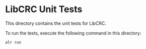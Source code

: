 # LibCRC Unit Tests

This directory contains the unit tests for LibCRC.

To run the tests, execute the following command in this directory:
```sh
alr run
```
